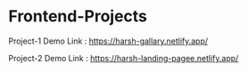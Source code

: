 # Frontend-Projects

Project-1 Demo Link : https://harsh-gallary.netlify.app/

Project-2 Demo Link : https://harsh-landing-pagee.netlify.app/
